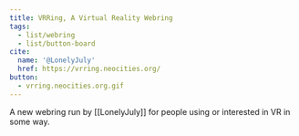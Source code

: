```yaml
---
title: VRRing, A Virtual Reality Webring
tags:
  - list/webring
  - list/button-board
cite:
  name: '@LonelyJuly'
  href: https://vrring.neocities.org/
button:
  - vrring.neocities.org.gif
---
```


A new webring run by [[LonelyJuly]] for people using or interested in VR in some way.
